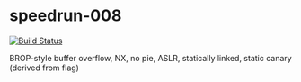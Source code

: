 # speedrun-008

[![Build Status](https://travis-ci.com/o-o-overflow/dc2019q-speedrun-008.svg?token=6XM5nywRvLrMFwxAsXj3&branch=master)](https://travis-ci.com/o-o-overflow/dc2019q-speedrun-008)


BROP-style buffer overflow, NX, no pie, ASLR, statically linked, static canary (derived from flag)
 
